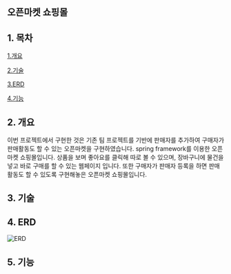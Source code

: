 ## 오픈마켓 쇼핑몰

## 1. 목차

[1.개요](#2-개요)

[2.기술](#3-기술)

[3.ERD](#4-ERD)

[4.기능](#5-기능)

## 2. 개요
이번 프로젝트에서 구현한 것은 기존 팀 프로젝트를 기반에 판매자를 추가하여 구매자가 판매활동도 할 수 있는 오픈마켓을 구현하였습니다.
spring framework를 이용한 오픈마켓 쇼핑몰입니다. 상품을 보며 좋아요를 클릭해 따로 볼 수 있으며, 장바구니에 물건을 넣고 바로 구매를 할 수 있는 웹페이지 입니다.
또한 구매자가 판매자 등록을 하면 판매활동도 할 수 있도록 구현해놓은 오픈마켓 쇼핑몰입니다.
## 3. 기술


## 4. ERD
 ![ERD](https://user-images.githubusercontent.com/96754807/153321912-20fc51ae-5ad5-4b03-9916-e67a808b7e2c.PNG)
## 5. 기능
